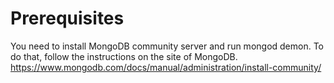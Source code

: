 # Prerequisites
You need to install MongoDB community server and run mongod demon.
To do that, follow the instructions on the site of MongoDB.
https://www.mongodb.com/docs/manual/administration/install-community/
